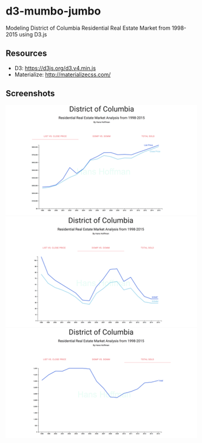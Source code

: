 # d3-mumbo-jumbo
Modeling District of Columbia Residential Real Estate Market from 1998-2015 using D3.js

## Resources
- D3: https://d3js.org/d3.v4.min.js
- Materialize: http://materializecss.com/

## Screenshots
![Alt text](/screenshots/tab1.png?raw=true "List vs Close Price")
![Alt text](/screenshots/tab2.png?raw=true "DOMP vs DOMM")
![Alt text](/screenshots/tab3.png?raw=true "Total Sold")

